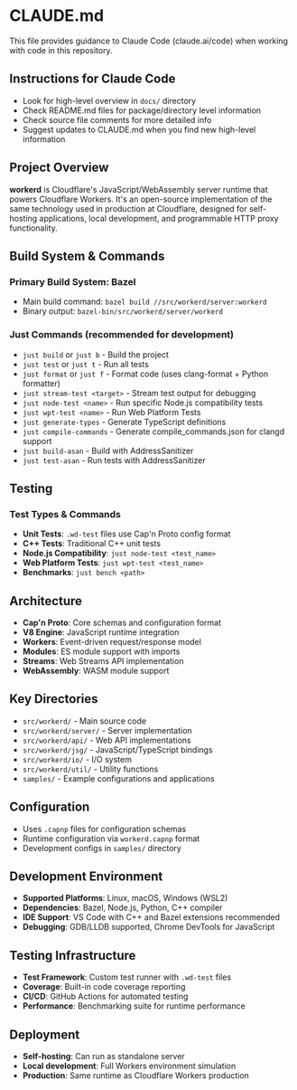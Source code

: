 # CLAUDE.md

This file provides guidance to Claude Code (claude.ai/code) when working with code in this repository.

## Instructions for Claude Code

- Look for high-level overview in `docs/` directory
- Check README.md files for package/directory level information
- Check source file comments for more detailed info
- Suggest updates to CLAUDE.md when you find new high-level information

## Project Overview

**workerd** is Cloudflare's JavaScript/WebAssembly server runtime that powers Cloudflare Workers. It's an open-source implementation of the same technology used in production at Cloudflare, designed for self-hosting applications, local development, and programmable HTTP proxy functionality.

## Build System & Commands

### Primary Build System: Bazel

- Main build command: `bazel build //src/workerd/server:workerd`
- Binary output: `bazel-bin/src/workerd/server/workerd`

### Just Commands (recommended for development)

- `just build` or `just b` - Build the project
- `just test` or `just t` - Run all tests
- `just format` or `just f` - Format code (uses clang-format + Python formatter)
- `just stream-test <target>` - Stream test output for debugging
- `just node-test <name>` - Run specific Node.js compatibility tests
- `just wpt-test <name>` - Run Web Platform Tests
- `just generate-types` - Generate TypeScript definitions
- `just compile-commands` - Generate compile_commands.json for clangd support
- `just build-asan` - Build with AddressSanitizer
- `just test-asan` - Run tests with AddressSanitizer

## Testing

### Test Types & Commands

- **Unit Tests**: `.wd-test` files use Cap'n Proto config format
- **C++ Tests**: Traditional C++ unit tests
- **Node.js Compatibility**: `just node-test <test_name>`
- **Web Platform Tests**: `just wpt-test <test_name>`
- **Benchmarks**: `just bench <path>`

## Architecture

- **Cap'n Proto**: Core schemas and configuration format
- **V8 Engine**: JavaScript runtime integration
- **Workers**: Event-driven request/response model
- **Modules**: ES module support with imports
- **Streams**: Web Streams API implementation
- **WebAssembly**: WASM module support

## Key Directories

- `src/workerd/` - Main source code
- `src/workerd/server/` - Server implementation
- `src/workerd/api/` - Web API implementations
- `src/workerd/jsg/` - JavaScript/TypeScript bindings
- `src/workerd/io/` - I/O system
- `src/workerd/util/` - Utility functions
- `samples/` - Example configurations and applications

## Configuration

- Uses `.capnp` files for configuration schemas
- Runtime configuration via `workerd.capnp` format
- Development configs in `samples/` directory

## Development Environment

- **Supported Platforms**: Linux, macOS, Windows (WSL2)
- **Dependencies**: Bazel, Node.js, Python, C++ compiler
- **IDE Support**: VS Code with C++ and Bazel extensions recommended
- **Debugging**: GDB/LLDB supported, Chrome DevTools for JavaScript

## Testing Infrastructure

- **Test Framework**: Custom test runner with `.wd-test` files
- **Coverage**: Built-in code coverage reporting
- **CI/CD**: GitHub Actions for automated testing
- **Performance**: Benchmarking suite for runtime performance

## Deployment

- **Self-hosting**: Can run as standalone server
- **Local development**: Full Workers environment simulation
- **Production**: Same runtime as Cloudflare Workers production
